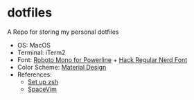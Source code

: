 # dotfiles

A Repo for storing my personal dotfiles

- OS: MacOS
- Terminal: iTerm2
- Font: [Roboto Mono for Powerline](https://github.com/powerline/fonts) + [Hack Regular Nerd Font](https://github.com/ryanoasis/nerd-fonts)
- Color Scheme: [Material Design](https://github.com/MartinSeeler/iterm2-material-design)
- References:
  - [Set up zsh](https://medium.com/@Clovis_app/configuration-of-a-beautiful-efficient-terminal-and-prompt-on-osx-in-7-minutes-827c29391961)
  - [SpaceVim](https://spacevim.org/)
